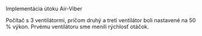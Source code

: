 Implementácia útoku Air-Viber

Počítač s 3 ventilátormi, pričom druhý a tretí ventilátor boli nastavené na 50 % výkon. Prvému ventilátoru sme menili rýchlosť otáčok.
